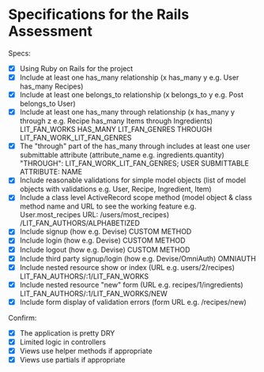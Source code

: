# Specifications for the Rails Assessment

Specs:
- [x] Using Ruby on Rails for the project
- [x] Include at least one has_many relationship (x has_many y e.g. User has_many Recipes) 
- [x] Include at least one belongs_to relationship (x belongs_to y e.g. Post belongs_to User)
- [x] Include at least one has_many through relationship (x has_many y through z e.g. Recipe has_many Items through Ingredients) LIT_FAN_WORKS HAS_MANY LIT_FAN_GENRES THROUGH LIT_FAN_WORK_LIT_FAN_GENRES
- [x] The "through" part of the has_many through includes at least one user submittable attribute (attribute_name e.g. ingredients.quantity) "THROUGH": LIT_FAN_WORK_LIT_FAN_GENRES; USER SUBMITTABLE ATTRIBUTE: NAME
- [x] Include reasonable validations for simple model objects (list of model objects with validations e.g. User, Recipe, Ingredient, Item)
- [x] Include a class level ActiveRecord scope method (model object & class method name and URL to see the working feature e.g. User.most_recipes URL: /users/most_recipes) /LIT_FAN_AUTHORS/ALPHABETIZED
- [x] Include signup (how e.g. Devise) CUSTOM METHOD
- [x] Include login (how e.g. Devise) CUSTOM METHOD
- [x] Include logout (how e.g. Devise) CUSTOM METHOD
- [x] Include third party signup/login (how e.g. Devise/OmniAuth) OMNIAUTH
- [x] Include nested resource show or index (URL e.g. users/2/recipes) LIT_FAN_AUTHORS/:1/LIT_FAN_WORKS
- [x] Include nested resource "new" form (URL e.g. recipes/1/ingredients) LIT_FAN_AUTHORS/:1/LIT_FAN_WORKS/NEW
- [x] Include form display of validation errors (form URL e.g. /recipes/new)

Confirm:
- [x] The application is pretty DRY
- [x] Limited logic in controllers
- [x] Views use helper methods if appropriate
- [x] Views use partials if appropriate
